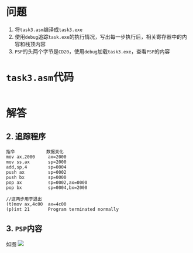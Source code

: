 # 问题
1. 将`task3.asm`编译成`task3.exe`
2. 使用`debug`追踪`task.exe`的执行情况，写出每一步执行后，相关寄存器中的内容和栈顶内容
3. `PSP`的头两个字节是`CD20`，使用`debug`加载`task3.exe`，查看`PSP`的内容

# `task3.asm`代码
```asm

```

# 解答
## 2. 追踪程序
```
指令            数据变化
mov ax,2000     ax=2000
mov ss,ax       sp=2000
add,sp,4        sp=0004
push ax         sp=0002
push bx         sp=0000
pop ax          sp=0002,ax=0000
pop bx          sp=0004,bx=2000

//这两步用于退出
(t)mov ax,4c00  ax=4c00
(p)int 21       Program terminated normally
```

## 3. `PSP`内容
如图 ![](https://pic.imgdb.cn/item/61adda432ab3f51d91d491ba.jpg)
